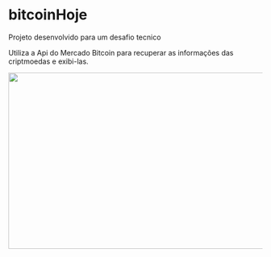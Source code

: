 # bitcoinHoje
Projeto desenvolvido para um desafio tecnico


Utiliza a Api do Mercado Bitcoin para recuperar as informações das criptmoedas e exibi-las.


<img src="https://uploaddeimagens.com.br/images/003/104/390/full/componente1.png?1614495840" width="900" height="350"/>
